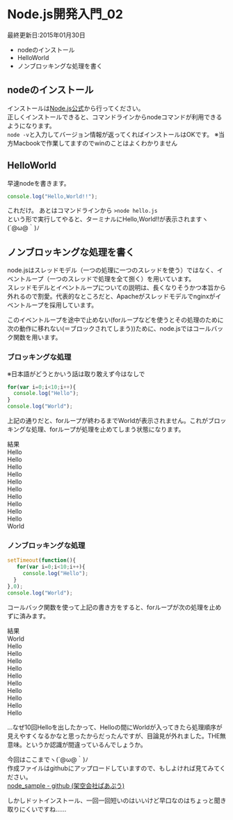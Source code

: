 # Node.js開発入門_02
最終更新日:2015年01月30日

  
 - nodeのインストール  
 - HelloWorld  
 - ノンブロッキングな処理を書く  
  
## nodeのインストール  
  
インストールは[Node.js公式](http://nodejs.org/)から行ってください。  
正しくインストールできると、コマンドラインからnodeコマンドが利用できるようになります。  
```node -v```と入力してバージョン情報が返ってくればインストールはOKです。
※当方Macbookで作業してますのでwinのことはよくわかりません

## HelloWorld

早速nodeを書きます。

```hello.js  
console.log("Hello,World!!");  
```

これだけ。
あとはコマンドラインから
```>node hello.js```  
という形で実行してやると、ターミナルにHello,World!!が表示されますヽ(´@ω@｀)ﾉ  
  
## ノンブロッキングな処理を書く  
  
node.jsはスレッドモデル（一つの処理に一つのスレッドを使う）ではなく、イベントループ（一つのスレッドで処理を全て捌く）を用いています。  
スレッドモデルとイベントループについての説明は、長くなりそうかつ本旨から外れるので割愛。代表的なところだと、Apacheがスレッドモデルでnginxがイベントループを採用しています。  
  
  
このイベントループを途中で止めない(forループなどを使うとその処理のために次の動作に移れない(＝ブロックされてしまう))ために、node.jsではコールバック関数を用います。  
  
### ブロッキングな処理  
※日本語がどうとかいう話は取り敢えず今はなしで  
  
```blocking_hello.js
for(var i=0;i<10;i++){
  console.log("Hello");
}
console.log("World");
```  
  
上記の通りだと、forループが終わるまでWorldが表示されません。これがブロッキングな処理、forループが処理を止めてしまう状態になります。  
  
結果  
Hello  
Hello  
Hello  
Hello  
Hello  
Hello  
Hello  
Hello  
Hello  
Hello  
World  
  
### ノンブロッキングな処理  
  
``` nonblocking_hello.js
setTimeout(function(){
   for(var i=0;i<10;i++){
     console.log("Hello");
  }
},0);
console.log("World");
```  
  
コールバック関数を使って上記の書き方をすると、forループが次の処理を止めずに済みます。  
  
結果  
World  
Hello  
Hello  
Hello  
Hello  
Hello  
Hello  
Hello  
Hello  
Hello  
Hello  
  
…なぜ10回Helloを出したかって、Helloの間にWorldが入ってきたら処理順序が見えやすくなるかなと思ったからだったんですが、目論見が外れました。THE無意味。というか認識が間違っているんでしょうか。  
  
今回はここまでヽ(´@ω@｀)ﾉ  
作成ファイルはgithubにアップロードしていますので、もしよければ見てみてください。  
[node_sample - github (架空会社ぱあぷう)](https://github.com/perpouh/node_sample)  
  
  
しかしドットインストール、一回一回短いのはいいけど早口なのはちょっと聞き取りにくいですね……  
